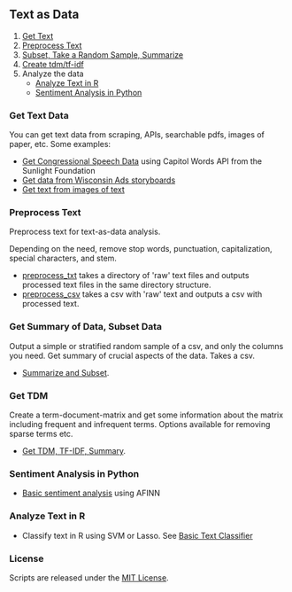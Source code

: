 ## Text as Data

1. [Get Text](https://github.com/soodoku/text-as-data#get-text-data)
2. [Preprocess Text](https://github.com/soodoku/text-as-data#preprocess-text)
3. [Subset, Take a Random Sample, Summarize](https://github.com/soodoku/text-as-data#get-summary-of-data-subset-data)
4. [Create tdm/tf-idf](https://github.com/soodoku/text-as-data#get-tdm)
5. Analyze the data
	* [Analyze Text in R](https://github.com/soodoku/text-as-data#analyze-text-in-r)
	* [Sentiment Analysis in Python](https://github.com/soodoku/text-as-data#sentiment-analysis-in-python)

### Get Text Data

You can get text data from scraping, APIs, searchable pdfs, images of paper, etc. Some examples:
* [Get Congressional Speech Data](https://gist.github.com/soodoku/85d79275c5880f67b4cf) using Capitol Words API from the Sunlight Foundation
* [Get data from Wisconsin Ads storyboards](https://gist.github.com/soodoku/62a3172eb1b4a55dee1a)
* [Get text from images of text](https://github.com/soodoku/image-to-text)

### Preprocess Text
Preprocess text for text-as-data analysis. 

Depending on the need, remove stop words, punctuation, capitalization, special characters, and stem.

* [preprocess_txt](preprocess_txt/) takes a directory of 'raw' text files and outputs processed text files in the same directory structure. 
* [preprocess_csv](preprocess_csv/) takes a csv with 'raw' text and outputs a csv with processed text.

### Get Summary of Data, Subset Data

Output a simple or stratified random sample of a csv, and only the columns you need. Get summary of crucial aspects of the data. Takes a csv. 

* [Summarize and Subset](subset/).

### Get TDM

Create a term-document-matrix and get some information about the matrix including frequent and infrequent terms. Options available for removing sparse terms etc. 

* [Get TDM, TF-IDF, Summary](tdm/).

### Sentiment Analysis in Python
* [Basic sentiment analysis](https://gist.github.com/soodoku/22e4cff2eb6a05be3c0d) using AFINN

### Analyze Text in R

* Classify text in R using SVM or Lasso. See [Basic Text Classifier](https://gist.github.com/soodoku/e34dbe0219b0f00a74d5)

### License

Scripts are released under the [MIT License](License.md).
